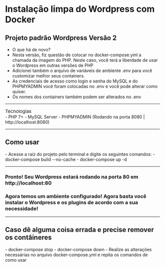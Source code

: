 <h1>Instalação limpa do Wordpress com Docker</h1>
<h2>Projeto padrão Wordpress Versão 2</h2>

- O que há de novo? 
- Nesta versão, fiz questão de colocar no docker-compose.yml a chamada da imagem do PHP. Neste caso, você terá a liberdade de usar o Wordpress em outras versões de PHP
- Adicionei também o arquivo de variáveis de ambiente .env para você customizar melhor seus containers. 
- As credenciais de acesso como login e senha do MySQL e do PHPMYADMIN você foram colocadas no .env e você pode alterar como quiser.
- Os nomes dos containers também podem ser alterados no .env
<hr>
<div style="font-size:15px">Tecnologias</div>
- PHP 7+
- MySQL Server
- PHPMYADMIN (Rodando na porta 8080 | http://localhost:8080)
<hr>
<h2>Como usar</h2>
- Acesse a raiz do projeto pelo terminal e digite os seguintes comandos:
- docker-compose build --no-cache
- docker-compose up -d
<hr>
<h3> Pronto! Seu Wordpress estará rodando na porta 80 em http://localhost:80</h3>
<h3>Agora temos um ambiente configurado! Agora basta você instalar o Wordpress e os plugins de acordo com a sua necessidade!</h3>
<hr>
<h2>Caso dê alguma coisa errada e precise remover os contâineres</h2>
- docker-compose stop
- docker-compose down 
- Realize as alterações necessárias no arquivo docker-compose.yml e repita os comandos de como usar

